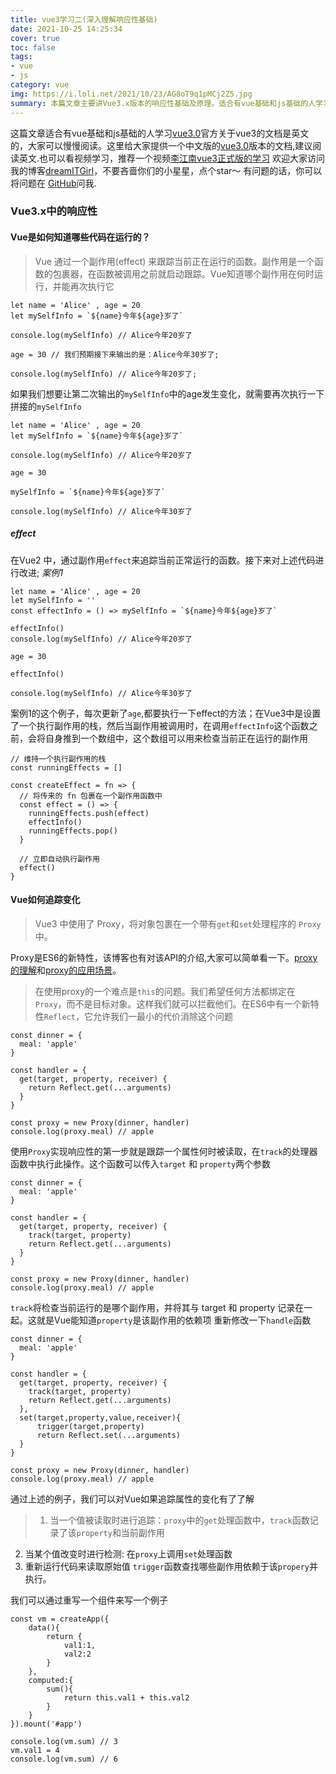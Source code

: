 ```yaml
---
title: vue3学习二(深入理解响应性基础)
date: 2021-10-25 14:25:34
cover: true
toc: false
tags:
- vue
- js
category: vue
img: https://i.loli.net/2021/10/23/AG8oT9q1pMCj2Z5.jpg
summary: 本篇文章主要讲Vue3.x版本的响应性基础及原理。适合有vue基础和js基础的人学习
---
```

这篇文章适合有vue基础和js基础的人学习[vue3.0](https://v3.vuejs.org/guide/installation.html)官方关于vue3的文档是英文的，大家可以慢慢阅读。这里给大家提供一个中文版的[vue3.0](https://www.bookstack.cn/books/vue-3.0-zh)版本的文档,建议阅读英文.也可以看视频学习，推荐一个视频[李江南vue3正式版的学习](https://space.bilibili.com/305684376/video)
欢迎大家访问我的博客[dreamITGirl](https://github.com/dreamITGirl)，不要吝啬你们的小星星，点个star～ 有问题的话，你可以将问题在 [GitHub](https://github.com/dreamITGirl/dreamITGirl.github.io/issues)问我.

### Vue3.x中的响应性 

#### Vue是如何知道哪些代码在运行的？

> Vue 通过一个副作用(effect) 来跟踪当前正在运行的函数。副作用是一个函数的包裹器，在函数被调用之前就启动跟踪。Vue知道哪个副作用在何时运行，并能再次执行它

```
let name = 'Alice' , age = 20 
let mySelfInfo = `${name}今年${age}岁了`

console.log(mySelfInfo) // Alice今年20岁了

age = 30 // 我们预期接下来输出的是：Alice今年30岁了;

console.log(mySelfInfo) // Alice今年20岁了;
```
如果我们想要让第二次输出的`mySelfInfo`中的age发生变化，就需要再次执行一下拼接的`mySelfInfo`
```
let name = 'Alice' , age = 20 
let mySelfInfo = `${name}今年${age}岁了`

console.log(mySelfInfo) // Alice今年20岁了

age = 30

mySelfInfo = `${name}今年${age}岁了`

console.log(mySelfInfo) // Alice今年30岁了
```
##### effect

在Vue2 中，通过副作用`effect`来追踪当前正常运行的函数。接下来对上述代码进行改进;
*案例1*

```
let name = 'Alice' , age = 20 
let mySelfInfo = ''
const effectInfo = () => mySelfInfo = `${name}今年${age}岁了`

effectInfo()
console.log(mySelfInfo) // Alice今年20岁了

age = 30

effectInfo()

console.log(mySelfInfo) // Alice今年30岁了
```
案例1的这个例子，每次更新了`age`,都要执行一下effect的方法；在Vue3中是设置了一个执行副作用的栈，然后当副作用被调用时，在调用`effectInfo`这个函数之前，会将自身推到一个数组中，这个数组可以用来检查当前正在运行的副作用
```
// 维持一个执行副作用的栈
const runningEffects = []

const createEffect = fn => {
  // 将传来的 fn 包裹在一个副作用函数中
  const effect = () => {
    runningEffects.push(effect)
    effectInfo()
    runningEffects.pop()
  }

  // 立即自动执行副作用
  effect()
}
```


#### Vue如何追踪变化

> Vue3 中使用了 Proxy，将对象包裹在一个带有`get`和`set`处理程序的 `Proxy` 中。


Proxy是ES6的新特性，该博客也有对该API的介绍,大家可以简单看一下。[proxy的理解](https://dreamitgirl.github.io/2020/11/03/proxy/)和[proxy的应用场景](https://dreamitgirl.github.io/2020/11/17/proxy-de-ying-yong-chang-jing/)。
 
> 在使用proxy的一个难点是`this`的问题。我们希望任何方法都绑定在`Proxy`，而不是目标对象。这样我们就可以拦截他们。在ES6中有一个新特性`Reflect`，它允许我们一最小的代价消除这个问题

```
const dinner = {
  meal: 'apple'
}

const handler = {
  get(target, property, receiver) {
    return Reflect.get(...arguments)
  }
}

const proxy = new Proxy(dinner, handler)
console.log(proxy.meal) // apple
```

使用`Proxy`实现响应性的第一步就是跟踪一个属性何时被读取，在`track`的处理器函数中执行此操作。这个函数可以传入`target` 和 `property`两个参数

```
const dinner = {
  meal: 'apple'
}

const handler = {
  get(target, property, receiver) {
    track(target, property)
    return Reflect.get(...arguments)
  }
}

const proxy = new Proxy(dinner, handler)
console.log(proxy.meal) // apple
```
`track`将检查当前运行的是哪个副作用，并将其与 target 和 property 记录在一起。这就是Vue能知道`property`是该副作用的依赖项
重新修改一下`handle`函数
```
const dinner = {
  meal: 'apple'
}

const handler = {
  get(target, property, receiver) {
    track(target, property)
    return Reflect.get(...arguments)
  },
  set(target,property,value,receiver){
      trigger(target,property)
      return Reflect.set(...arguments)
  }
}

const proxy = new Proxy(dinner, handler)
console.log(proxy.meal) // apple
```
通过上述的例子，我们可以对Vue如果追踪属性的变化有了了解
> 1. 当一个值被读取时进行追踪：`proxy`中的`get`处理函数中，`track`函数记录了该`property`和当前副作用
2. 当某个值改变时进行检测: 在`proxy`上调用`set`处理函数
3. 重新运行代码来读取原始值 `trigger`函数查找哪些副作用依赖于该`propery`并执行。

我们可以通过重写一个组件来写一个例子

```
const vm = createApp({
    data(){
        return {
            val1:1,
            val2:2
        }
    },
    computed:{
        sum(){
            return this.val1 + this.val2
        }
    }
}).mount('#app')

console.log(vm.sum) // 3
vm.val1 = 4
console.log(vm.sum) // 6
```

